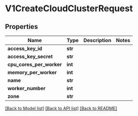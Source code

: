# V1CreateCloudClusterRequest

## Properties
Name | Type | Description | Notes
------------ | ------------- | ------------- | -------------
**access_key_id** | **str** |  | 
**access_key_secret** | **str** |  | 
**cpu_cores_per_worker** | **int** |  | 
**memory_per_worker** | **int** |  | 
**name** | **str** |  | 
**worker_number** | **int** |  | 
**zone** | **str** |  | 

[[Back to Model list]](../README.md#documentation-for-models) [[Back to API list]](../README.md#documentation-for-api-endpoints) [[Back to README]](../README.md)

